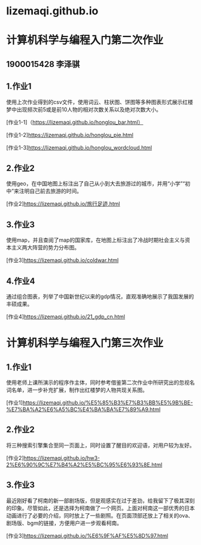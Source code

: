 # lizemaqi.github.io
# 计算机科学与编程入门第二次作业
## 1900015428 李泽骐
## 1.作业1
使用上次作业得到的csv文件，使用词云、柱状图、饼图等多种图表形式展示红楼梦中出现频次前5或是前10人物的相对次数关系以及绝对次数大小。

[作业1-1]（https://lizemaqi.github.io/honglou_bar.html）

[作业1-2]https://lizemaqi.github.io/honglou_pie.html

[作业1-3]https://lizemaqi.github.io/honglou_wordcloud.html

## 2.作业2
使用geo，在中国地图上标注出了自己从小到大去旅游过的城市，并用“小学”“初中”来注明自己前去旅游的时间。

[作业2]https://lizemaqi.github.io/旅行足迹.html

## 3.作业3
使用map，并且查阅了map的国家库，在地图上标注出了冷战时期社会主义与资本主义两大阵营的势力分布图。

[作业3]https://lizemaqi.github.io/coldwar.html

## 4.作业4
通过组合图表，列举了中国新世纪以来的gdp情况，直观准确地展示了我国发展的丰硕成果。

[作业4]https://lizemaqi.github.io/21_gdp_cn.html

# 计算机科学与编程入门第三次作业
## 1.作业1
使用老师上课所演示的程序作主体，同时参考借鉴第二次作业中所研究出的忽视名词名单，进一步补充扩展，制作出红楼梦的人物共现关系图。 

[作业1]https://lizemaqi.github.io/%E5%85%B3%E7%B3%BB%E5%9B%BE-%E7%BA%A2%E6%A5%BC%E4%BA%BA%E7%89%A9.html
## 2.作业2
将三种搜索引擎集合至同一页面上，同时设置了醒目的欢迎语，对用户较为友好。

[作业2]https://lizemaqi.github.io/hw3-2%E6%90%9C%E7%B4%A2%E5%BC%95%E6%93%8E.html
## 3.作业3
最近刚好看了柯南的新一部剧场版，但是观感实在过于差劲，给我留下了极其深刻的印象。尽管如此，还是选择为柯南做了一个网页。上面对柯南这一部优秀的日本动画进行了必要的介绍，同时放上了一些剧照。在页面顶部还放上了相关的ova、剧场版、bgm的链接，方便用户进一步观看柯南。

[作业3]https://lizemaqi.github.io/%E6%9F%AF%E5%8D%97.html
